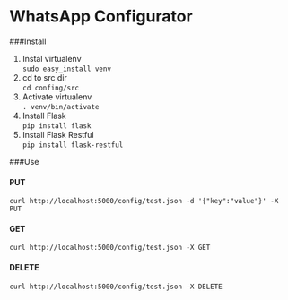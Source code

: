WhatsApp Configurator
======

###Install

1. Instal virtualenv  
  ```sudo easy_install venv```
2. cd to src dir  
  ```cd confing/src```
3. Activate virtualenv  
  ```. venv/bin/activate```
4. Install Flask  
  ```pip install flask```
5. Install Flask Restful  
  ```pip install flask-restful```

###Use

#### PUT
```curl http://localhost:5000/config/test.json -d '{"key":"value"}' -X PUT```

#### GET
```curl http://localhost:5000/config/test.json -X GET```

#### DELETE
```curl http://localhost:5000/config/test.json -X DELETE```